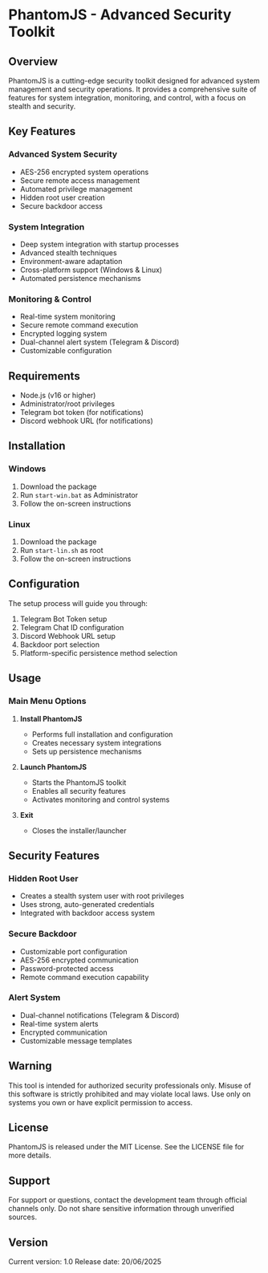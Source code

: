 # PhantomJS - Advanced Security Toolkit

## Overview
PhantomJS is a cutting-edge security toolkit designed for advanced system management and security operations. It provides a comprehensive suite of features for system integration, monitoring, and control, with a focus on stealth and security.

## Key Features

### Advanced System Security
- AES-256 encrypted system operations
- Secure remote access management
- Automated privilege management
- Hidden root user creation
- Secure backdoor access

### System Integration
- Deep system integration with startup processes
- Advanced stealth techniques
- Environment-aware adaptation
- Cross-platform support (Windows & Linux)
- Automated persistence mechanisms

### Monitoring & Control
- Real-time system monitoring
- Secure remote command execution
- Encrypted logging system
- Dual-channel alert system (Telegram & Discord)
- Customizable configuration

## Requirements
- Node.js (v16 or higher)
- Administrator/root privileges
- Telegram bot token (for notifications)
- Discord webhook URL (for notifications)

## Installation

### Windows
1. Download the package
2. Run `start-win.bat` as Administrator
3. Follow the on-screen instructions

### Linux
1. Download the package
2. Run `start-lin.sh` as root
3. Follow the on-screen instructions

## Configuration
The setup process will guide you through:
1. Telegram Bot Token setup
2. Telegram Chat ID configuration
3. Discord Webhook URL setup
4. Backdoor port selection
5. Platform-specific persistence method selection

## Usage

### Main Menu Options
1. **Install PhantomJS**
   - Performs full installation and configuration
   - Creates necessary system integrations
   - Sets up persistence mechanisms

2. **Launch PhantomJS**
   - Starts the PhantomJS toolkit
   - Enables all security features
   - Activates monitoring and control systems

3. **Exit**
   - Closes the installer/launcher

## Security Features

### Hidden Root User
- Creates a stealth system user with root privileges
- Uses strong, auto-generated credentials
- Integrated with backdoor access system

### Secure Backdoor
- Customizable port configuration
- AES-256 encrypted communication
- Password-protected access
- Remote command execution capability

### Alert System
- Dual-channel notifications (Telegram & Discord)
- Real-time system alerts
- Encrypted communication
- Customizable message templates

## Warning
This tool is intended for authorized security professionals only. Misuse of this software is strictly prohibited and may violate local laws. Use only on systems you own or have explicit permission to access.

## License
PhantomJS is released under the MIT License. See the LICENSE file for more details.

## Support
For support or questions, contact the development team through official channels only. Do not share sensitive information through unverified sources.

## Version
Current version: 1.0
Release date: 20/06/2025
